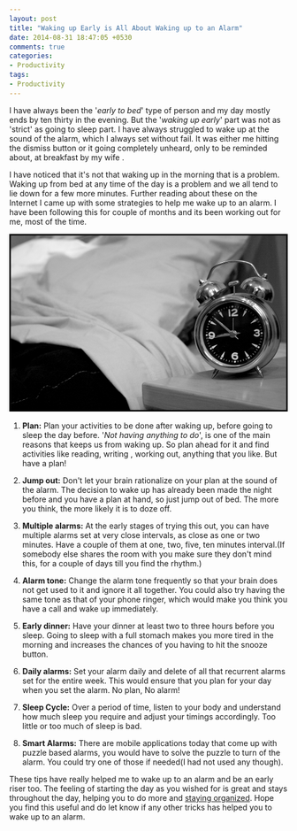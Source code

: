 ```yaml
---
layout: post
title: "Waking up Early is All About Waking up to an Alarm"
date: 2014-08-31 18:47:05 +0530
comments: true
categories: 
- Productivity
tags:
- Productivity
---
```


I have always been the '*early to bed*' type of person and my day mostly ends by ten thirty in the evening. But the '*waking up early*' part was not as 'strict' as going to sleep part. I have always struggled to wake up at the sound of the alarm, which I always set without fail. It was either me hitting the dismiss button or it going completely unheard, only to be reminded about, at breakfast by my wife . 

I have noticed that it's not that waking up in the morning that is a problem. Waking up from bed at any time of the day is a problem and we all tend to lie down for a few more minutes. Further reading about these on the Internet I came up with some strategies to help me wake up to an alarm. I have been following this for couple of months and its been working out for me, most of the time.

<a href="http://flic.kr/p/6Zfgdp" class="center" title="Image By Guilherme Tavares, used under Creative Commons from http://flic.kr/p/6Zfgdp"><img src="/images/alarm.png" class="center" alt="Image By Guilherme Tavares, used under Creative Commons from http://flic.kr/p/6Zfgdp"></a> 

1. **Plan:** Plan your activities to be done after waking up, before going to sleep the day before. '*Not having anything to do*', is one of the main reasons that keeps us from waking up. So plan ahead for it and find activities like reading, writing , working out, anything that you like. But have a plan!

2. **Jump out:** Don't let your brain rationalize on your plan at the sound of the alarm. The decision to wake up has already been made the night before and you have a plan at hand, so just jump out of bed. The more you think, the more likely it is to doze off.

3. **Multiple alarms:** At the early stages of trying this out, you can have multiple alarms set at very close intervals, as close as one or two minutes. Have a couple of them at one, two, five, ten minutes interval.(If somebody else shares the room with you make sure they don't mind this, for a couple of days till you find the rhythm.)

4. **Alarm tone:** Change the alarm tone frequently so that your brain does not get used to it and ignore it all together. You could also try having the same tone as that of your phone ringer, which would make you think you have a call and wake up immediately.

5. **Early dinner:** Have your dinner at least two to three hours before you sleep. Going to sleep with a full stomach makes you more tired in the morning and increases the chances of you having to hit the snooze button.

6. **Daily alarms:** Set your alarm daily and delete of all that recurrent alarms set for the entire week. This would ensure that you plan for your day when you set the alarm. No plan, No alarm!

7. **Sleep Cycle:** Over a period of time, listen to your body and understand how much sleep you require and adjust your timings accordingly. Too little or too much of sleep is bad. 

8. **Smart Alarms:** There are mobile applications today that come up with puzzle based alarms, you would have to solve the puzzle to turn of the alarm. You could try one of those if needed(I had not used any though).

These tips have really helped me to wake up to an alarm and be an early riser too. The feeling of starting the day as you wished for is great and stays throughout the day, helping you to do more and [staying organized](http://www.rahulpnath.com/blog/staying-organized-finding-a-system-to-manage-it-all/). Hope you find this useful and do let know if any other tricks has helped you to wake up to an alarm.

